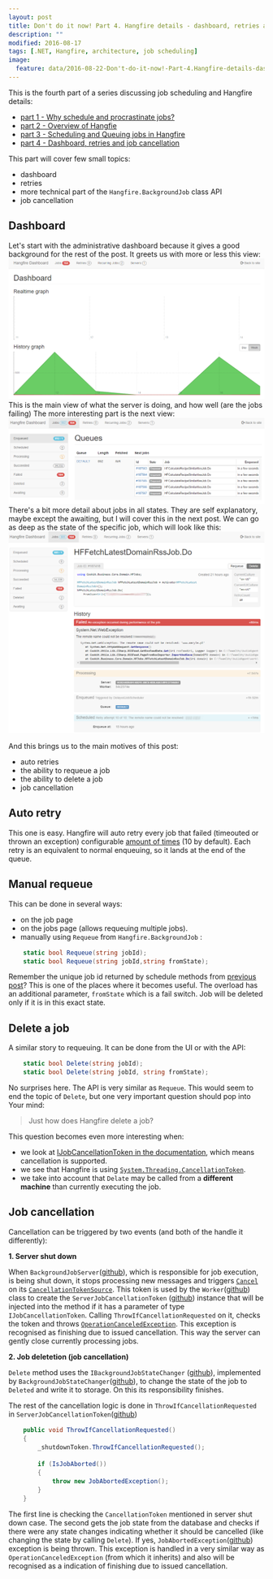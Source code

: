 ```yaml
---
layout: post
title: Don't do it now! Part 4. Hangfire details - dashboard, retries and job cancellation 
description: ""
modified: 2016-08-17
tags: [.NET, Hangfire, architecture, job scheduling]
image:
  feature: data/2016-08-22-Don't-do-it-now!-Part-4.Hangfire-details-dashboard,retries-and-job-cancellation/logo.png
---
```


This is the fourth part of a series discussing job scheduling and Hangfire details:

- [part 1 - Why schedule and procrastinate jobs?](/Don't-do-it)
- [part 2 - Overview of Hangfie](/Don't-do-it-now!-Part-2.-Background-tasks,-job-queuing-and-scheduling-with-Hangfire/)
- [part 3 - Scheduling and Queuing jobs in Hangfire](/Don't-do-it-now!-Part-3.-Hangfire-details-jobs/)
- [part 4 - Dashboard, retries and job cancellation](/Don't-do-it-now!-Part-4.-Hangfire-details-dashboard,-retries-and-job-cancellation/)

This part will cover few small topics:

- dashboard
- retries 
- more technical part of the `Hangfire.BackgroundJob` class API
- job cancellation

## Dashboard
Let's start with the administrative dashboard because it gives a good background for the rest of the post.
It greets us with more or less this view:
![dashboard Main](/data/2016-08-22-Don't-do-it-now!-Part-4.Hangfire-details-dashboard,retries-and-job-cancellation/dashboard_main.png)
This is the main view of what the server is doing, and how well (are the jobs failing)
The more interesting part is the next view:
![dashboard Main](/data/2016-08-22-Don't-do-it-now!-Part-4.Hangfire-details-dashboard,retries-and-job-cancellation/dashboard_jobs.png)
There's a bit more detail about jobs in all states. They are self explanatory, maybe except the awaiting, but I will cover this in the next post.
We can go as deep as the state of the specific job, which will look like this:
![dashboard Main](/data/2016-08-22-Don't-do-it-now!-Part-4.Hangfire-details-dashboard,retries-and-job-cancellation/dashboard_failedJob.png)

And this brings us to the main motives of this post:

- auto retries
- the ability to requeue a job
- the ability to delete a job
- job cancellation

## Auto retry
This one is easy. Hangfire will auto retry every job that failed (timeouted or thrown an exception) configurable [amount of times](http://docs.hangfire.io/en/latest/background-processing/dealing-with-exceptions.html) (10 by default). Each retry is an equivalent to normal enqueuing, so it lands at the end of the queue.

## Manual requeue
This can be done in several ways:

- on the job page
- on the jobs page (allows requeuing multiple jobs).
- manually using `Requeue` from `Hangfire.BackgroundJob` :

```csharp
    static bool Requeue(string jobId);
    static bool Requeue(string jobId,string fromState);
```
Remember the unique job id returned by schedule methods from [previous post](/Don't-do-it-now!-Part-3.-Hangfire-details-jobs/)? This is one of the places where it becomes useful. The overload has an additional parameter, `fromState` which is a fail switch. Job will be deleted only if it is in this exact state.

## Delete a job
A similar story to requeuing. It can be done from the UI or with the API:

```csharp
    static bool Delete(string jobId);
    static bool Delete(string jobId, string fromState);
```

No surprises here. The API is very similar as `Requeue`.
This would seem to end the topic of `Delete`, but one very important question should pop into Your mind:

> Just how does Hangfire delete a job? 

This question becomes even more interesting when:

- we look at [IJobCancellationToken in the documentation](http://docs.hangfire.io/en/latest/background-methods/using-cancellation-tokens.html), which means cancellation is supported.
- we see that Hangfire is using [`System.Threading.CancellationToken`](https://msdn.microsoft.com/en-us/library/system.threading.cancellationtoken).
- we take into account that `Delate` may be called from a **different machine** than currently executing the job.

## Job cancellation

Cancellation can be triggered by two events (and both of the handle it differently):

**1. Server shut down** 

When `BackgroundJobServer`([github](https://github.com/HangfireIO/Hangfire/blob/master/src/Hangfire.Core/Server/BackgroundProcessingServer.cs)), which is responsible for job execution, is being shut down, it stops processing new messages and triggers [`Cancel`](https://msdn.microsoft.com/en-us/library/dd321955(v=vs.110).aspx) on its [`CancellationTokenSource`](https://msdn.microsoft.com/en-us/library/system.threading.cancellationtokensource%28v=vs.110%29.aspx?f=255&MSPPError=-2147217396). This token is used by the `Worker`([github](https://github.com/HangfireIO/Hangfire/blob/master/src/Hangfire.Core/Server/Worker.cs))  class to create the `ServerJobCancellationToken` ([github](https://github.com/HangfireIO/Hangfire/blob/master/src/Hangfire.Core/ServerJobCancellationToken.cs)) instance that will be injected into the method if it has a parameter of type `IJobCancellationToken`. Calling `ThrowIfCancellationRequested` on it, checks the token and throws [`OperationCanceledException`](https://msdn.microsoft.com/en-us/library/system.operationcanceledexception(v=vs.110).aspx). This exception is recognised as finishing due to issued cancellation. This way the server can gently close currently processing jobs.

**2. Job deletetion (job cancellation)**

`Delete` method uses the `IBackgroundJobStateChanger` ([github](https://github.com/HangfireIO/Hangfire/blob/master/src/Hangfire.Core/States/IBackgroundJobStateChanger.cs)), implemented by `BackgroundJobStateChanger`([github](https://github.com/HangfireIO/Hangfire/blob/master/src/Hangfire.Core/States/BackgroundJobStateChanger.cs)), to change the state of the job to `Deleted` and write it to storage. On this its responsibility finishes.
	
The rest of the cancellation logic is done in `ThrowIfCancellationRequested` in `ServerJobCancellationToken`([github](https://github.com/HangfireIO/Hangfire/blob/master/src/Hangfire.Core/ServerJobCancellationToken.cs))

 
```csharp
	public void ThrowIfCancellationRequested()
	{
	    _shutdownToken.ThrowIfCancellationRequested();
	
	    if (IsJobAborted())
	    {
	        throw new JobAbortedException();
	    }
	}
```

The first line is checking the `CancellationToken` mentioned in server shut down case. The second gets the job state from the database and checks if there were any state changes indicating whether it should be cancelled (like changing the state by calling `Delete`). If yes, `JobAbortedException`([github](https://github.com/HangfireIO/Hangfire/blob/master/src/Hangfire.Core/Server/JobAbortedException.cs)) exception is being thrown. This exception is handled in a very similar way as `OperationCanceledException` (from which it inherits) and also will be recognised as a indication of finishing due to issued cancellation.